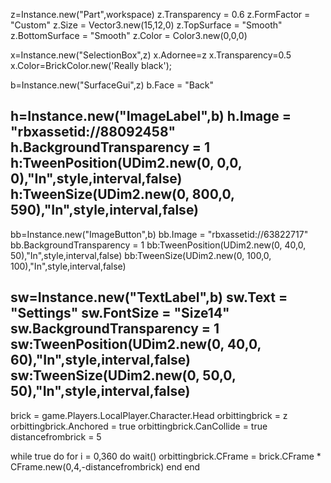 z=Instance.new("Part",workspace)
z.Transparency = 0.6
z.FormFactor = "Custom"
z.Size = Vector3.new(15,12,0)
z.TopSurface = "Smooth"
z.BottomSurface = "Smooth"
z.Color = Color3.new(0,0,0)



x=Instance.new("SelectionBox",z)
x.Adornee=z
x.Transparency=0.5
x.Color=BrickColor.new('Really black');

b=Instance.new("SurfaceGui",z)
b.Face = "Back"

h=Instance.new("ImageLabel",b)
h.Image = "rbxassetid://88092458"
h.BackgroundTransparency = 1
h:TweenPosition(UDim2.new(0, 0,0, 0),"In",style,interval,false)
h:TweenSize(UDim2.new(0, 800,0, 590),"In",style,interval,false)
----------------------------------
bb=Instance.new("ImageButton",b)
bb.Image = "rbxassetid://63822717"
bb.BackgroundTransparency = 1
bb:TweenPosition(UDim2.new(0, 40,0, 50),"In",style,interval,false)
bb:TweenSize(UDim2.new(0, 100,0, 100),"In",style,interval,false)

sw=Instance.new("TextLabel",b)
sw.Text = "Settings"
sw.FontSize = "Size14"
sw.BackgroundTransparency = 1
sw:TweenPosition(UDim2.new(0, 40,0, 60),"In",style,interval,false)
sw:TweenSize(UDim2.new(0, 50,0, 50),"In",style,interval,false)
------------

brick = game.Players.LocalPlayer.Character.Head
orbittingbrick = z
orbittingbrick.Anchored = true
orbittingbrick.CanCollide = true
distancefrombrick = 5

while true do 
for i = 0,360 do
wait()
orbittingbrick.CFrame = brick.CFrame * CFrame.new(0,4,-distancefrombrick)
end
end
